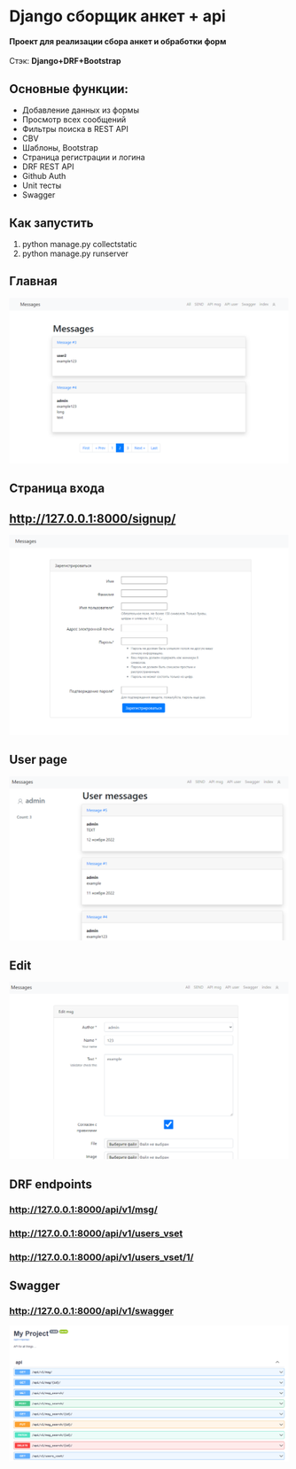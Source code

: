#  Django сборщик анкет + api
#### Проект для реализации сбора анкет и обработки форм
Стэк:
**Django+DRF+Bootstrap**

## Основные функции:
* Добавление данных из формы
* Просмотр всех сообщений
* Фильтры поиска в REST API
* CBV
* Шаблоны, Bootstrap
* Страница регистрации и логина
* DRF REST API
* Github Auth
* Unit тесты
* Swagger

## Как запустить
1. python manage.py collectstatic
2. python manage.py runserver

## Главная
![img](FORM_MSG/IMAGES_FOR_README/Снимок%20экрана%202022-11-14%20005045.png)

## Страница входа
## http://127.0.0.1:8000/signup/
![img](FORM_MSG/IMAGES_FOR_README/Снимок%20экрана%202022-11-21%20140935.png)

## User page
![img](FORM_MSG/IMAGES_FOR_README/Снимок%20экрана%202022-11-14%20010653.png)

## Edit
![img](FORM_MSG/IMAGES_FOR_README/Снимок%20экрана%202022-11-14%20010721.png)

## DRF endpoints
### http://127.0.0.1:8000/api/v1/msg/
### http://127.0.0.1:8000/api/v1/users_vset
### http://127.0.0.1:8000/api/v1/users_vset/1/

## Swagger 
### http://127.0.0.1:8000/api/v1/swagger
![img](FORM_MSG/IMAGES_FOR_README/Снимок%20экрана%202022-11-14%20005110.png)
